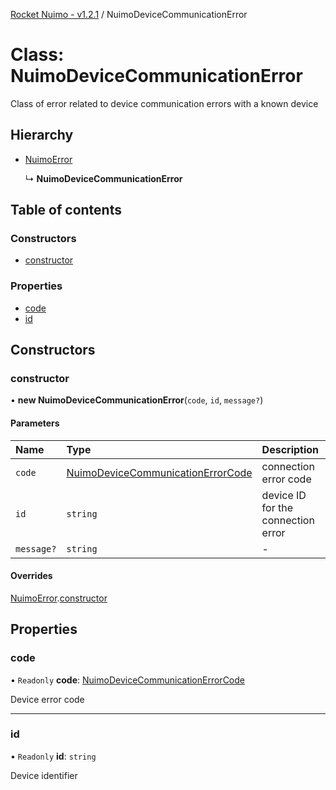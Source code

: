 [Rocket Nuimo - v1.2.1](../README.md) / NuimoDeviceCommunicationError

# Class: NuimoDeviceCommunicationError

Class of error related to device communication errors with a known device

## Hierarchy

- [NuimoError](nuimoerror.md)

  ↳ **NuimoDeviceCommunicationError**

## Table of contents

### Constructors

- [constructor](nuimodevicecommunicationerror.md#constructor)

### Properties

- [code](nuimodevicecommunicationerror.md#code)
- [id](nuimodevicecommunicationerror.md#id)

## Constructors

### constructor

• **new NuimoDeviceCommunicationError**(`code`, `id`, `message?`)

#### Parameters

| Name | Type | Description |
| :------ | :------ | :------ |
| `code` | [NuimoDeviceCommunicationErrorCode](../enums/nuimodevicecommunicationerrorcode.md) | connection error code |
| `id` | `string` | device ID for the connection error |
| `message?` | `string` | - |

#### Overrides

[NuimoError](nuimoerror.md).[constructor](nuimoerror.md#constructor)

## Properties

### code

• `Readonly` **code**: [NuimoDeviceCommunicationErrorCode](../enums/nuimodevicecommunicationerrorcode.md)

Device error code

___

### id

• `Readonly` **id**: `string`

Device identifier
